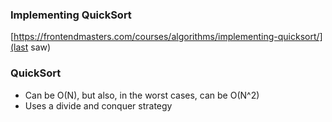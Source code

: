 ### Implementing QuickSort
[https://frontendmasters.com/courses/algorithms/implementing-quicksort/](last saw)

### QuickSort 
- Can be O(N), but also, in the worst cases, can be O(N^2)
- Uses a divide and conquer strategy
